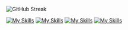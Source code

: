 ![GitHub Streak](https://streak-stats.demolab.com?user=M4rti21&theme=monokai-metallian&hide_border=true&date_format=j%20M%5B%20Y%5D)

[![My Skills](https://skillicons.dev/icons?i=ts,js,cs,java,php,androidstudio,arduino,nodejs)]()
[![My Skills](https://skillicons.dev/icons?i=react,vue,angular,tailwind,bootstrap,materialui)]()
[![My Skills](https://skillicons.dev/icons?i=mongodb,mysql,postgres)]()
[![My Skills](https://skillicons.dev/icons?i=unity,ps,pr)]()
